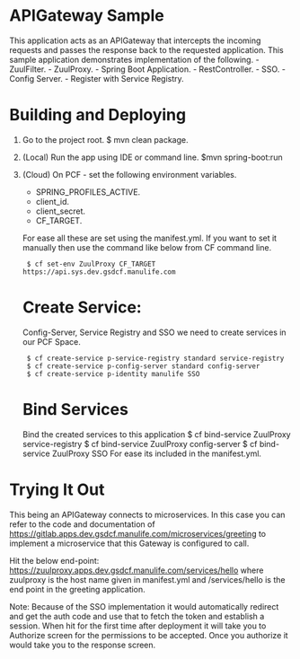 # APIGateway Sample

This application acts as an APIGateway that intercepts the incoming requests and passes the response back to the requested application. This sample application 
demonstrates implementation of the following.
    - ZuulFilter.
    - ZuulProxy.
    - Spring Boot Application.
    - RestController.
    - SSO.
    - Config Server.
	- Register with Service Registry.
	
# Building and Deploying

1) Go to the project root.
$ mvn clean package.

2) (Local) Run the app using IDE or command line.
$mvn spring-boot:run

3) (Cloud) On PCF - set the following environment variables.
	- SPRING_PROFILES_ACTIVE.
	- client_id.
	- client_secret.
	- CF_TARGET.

	For ease all these are set using the manifest.yml. If you want to set it manually then use the command like below from CF command line.

		$ cf set-env ZuulProxy CF_TARGET https://api.sys.dev.gsdcf.manulife.com
		
	Create Service:
	===============
	Config-Server, Service Registry and SSO we need to create services in our PCF Space.
	
		$ cf create-service p-service-registry standard service-registry
		$ cf create-service p-config-server standard config-server
		$ cf create-service p-identity manulife SSO
	
	Bind Services
	=============
	Bind the created services to this application
		$ cf bind-service ZuulProxy service-registry
		$ cf bind-service ZuulProxy config-server
		$ cf bind-service ZuulProxy SSO
	For ease its included in the manifest.yml.
	

# Trying It Out

This being an APIGateway connects to microservices. In this case you can refer to the code and documentation of https://gitlab.apps.dev.gsdcf.manulife.com/microservices/greeting to implement a microservice that this Gateway is configured to call.

Hit the below end-point:
https://zuulproxy.apps.dev.gsdcf.manulife.com/services/hello where zuulproxy is the host name given in manifest.yml and /services/hello is the end point in the greeting application.
 
Note: Because of the SSO implementation it would automatically redirect and get the auth code and use that to fetch the token and establish a session. When hit for the first time after deployment 
      it will take you to Authorize screen for the permissions to be accepted. Once you authorize it would take you to the response screen.

